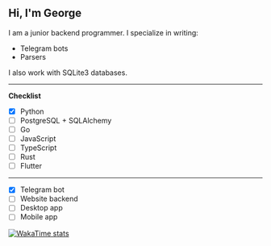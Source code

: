 ## Hi, I'm George
I am a junior backend programmer. I specialize in writing:

- Telegram bots
- Parsers

I also work with SQLite3 databases.

****

**Checklist**

- [x] Python
- [ ] PostgreSQL + SQLAlchemy
- [ ] Go
- [ ] JavaScript
- [ ] TypeScript
- [ ] Rust
- [ ] Flutter

****

- [x] Telegram bot
- [ ] Website backend
- [ ] Desktop app
- [ ] Mobile app

[![WakaTime stats](https://github-readme-stats.vercel.app/api/wakatime?username=ssshmyaks)](https://github.com/anuraghazra/github-readme-stats)
